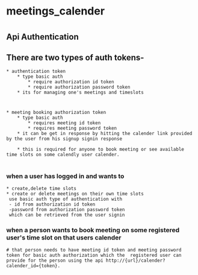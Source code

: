 # meetings_calender
#
## Api Authentication


## There are two types of auth tokens-
    * authentication token
        * type basic auth 
            * require authorization id token
            * require authorization password token
        * its for managing one's meetings and timeslots

#
    * meeting booking authorization token
        * type basic auth
            * requires meeting id token
            * requires meeting password token
        * it can be get in response by hitting the calender link provided by the user from his signup signin response

        * this is required for anyone to book meeting or see available time slots on some calendly user calender.
#
### when a user has logged in and wants to 
    * create,delete time slots
    * create or delete meetings on their own time slots
     use basic auth type of authentication with 
     - id from authorization id token
     -password from authorization password token
     which can be retrieved from the user signin
    
### when a person wants to  book meeting on some registered user's time slot on that users calender
    
    # that person needs to have meeting id token and meeting password token for basic auth authorization which the  registered user can provide for the person using the api http://{url}/calender?calender_id={token}.
#

#
#